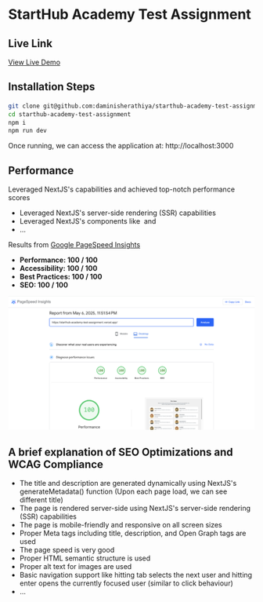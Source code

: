 # StartHub Academy Test Assignment

## Live Link
[View Live Demo](https://starthub-academy-test-assignment.vercel.app/)

## Installation Steps
```bash
git clone git@github.com:daminisherathiya/starthub-academy-test-assignment.git
cd starthub-academy-test-assignment
npm i
npm run dev
```

Once running, we can access the application at: http://localhost:3000

## Performance

Leveraged NextJS's capabilities and achieved top-notch performance scores
- Leveraged NextJS's server-side rendering (SSR) capabilities
- Leveraged NextJS's components like <Image> and <Link>
- ...

Results from [Google PageSpeed Insights](https://pagespeed.web.dev/analysis/https-starthub-academy-test-assignment-vercel-app/8rmot3wcnr?form_factor=desktop)
- **Performance: 100 / 100**
- **Accessibility: 100 / 100**
- **Best Practices: 100 / 100**
- **SEO: 100 / 100**

![Google PageSpeed Insights](./public/google-page-speed-insights.png "Google PageSpeed Insights")

## A brief explanation of SEO Optimizations and WCAG Compliance
- The title and description are generated dynamically using NextJS's generateMetadata() function (Upon each page load, we can see different title)
- The page is rendered server-side using NextJS's server-side rendering (SSR) capabilities
- The page is mobile-friendly and responsive on all screen sizes
- Proper Meta tags including title, description, and Open Graph tags are used
- The page speed is very good
- Proper HTML semantic structure is used
- Proper alt text for images are used
- Basic navigation support like hitting tab selects the next user and hitting enter opens the currently focused user (similar to click behaviour)
- ...
